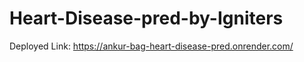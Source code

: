 
# Heart-Disease-pred-by-Igniters
Deployed Link:
https://ankur-bag-heart-disease-pred.onrender.com/
